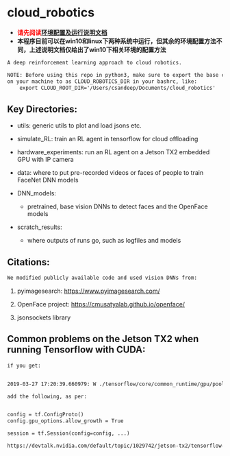 <!--
 * @Author: Ken Kaneki
 * @Date: 2021-07-05 13:10:57
 * @LastEditTime: 2021-07-22 10:46:33
 * @Description: README
-->

# cloud_robotics

- <font color=#FF000>**请先阅读[环境配置及运行说明文档](./tfenvs/README_env.md)**</font>
- **本程序目前可以在win10和linux下两种系统中运行，但其余的环境配置方法不同，上述说明文档仅给出了win10下相关环境的配置方法**

```txt
A deep reinforcement learning approach to cloud robotics.

NOTE: Before using this repo in python3, make sure to export the base code directory
on your machine to as CLOUD_ROBOTICS_DIR in your bashrc, like:
    export CLOUD_ROOT_DIR='/Users/csandeep/Documents/cloud_robotics'
```

## Key Directories:

- utils: generic utils to plot and load jsons etc.

- simulate_RL: train an RL agent in tensorflow for cloud offloading

- hardware_experiments: run an RL agent on a Jetson TX2 embedded GPU with IP camera

- data: where to put pre-recorded videos or faces of people to train FaceNet DNN models

- DNN_models:
    - pretrained, base vision DNNs to detect faces and the OpenFace models

- scratch_results:
    - where outputs of runs go, such as logfiles and models

## Citations:

```txt
We modified publicly available code and used vision DNNs from:
```

1. pyimagesearch: https://www.pyimagesearch.com/

2. OpenFace project: https://cmusatyalab.github.io/openface/

3. jsonsockets library


## Common problems on the Jetson TX2 when running Tensorflow with CUDA:

```txt
if you get:


2019-03-27 17:20:39.660979: W ./tensorflow/core/common_runtime/gpu/pool_allocator.h:195] could not allocate pinned host memory of size: 2304

add the following, as per:


config = tf.ConfigProto()
config.gpu_options.allow_growth = True

session = tf.Session(config=config, ...)

https://devtalk.nvidia.com/default/topic/1029742/jetson-tx2/tensorflow-1-6-not-working-with-jetpack-3-2/
```
